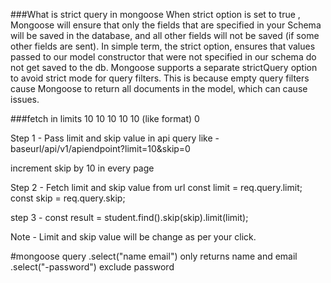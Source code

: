 ###What is strict query in mongoose
When strict option is set to true , Mongoose will ensure that only the fields that are specified in your Schema will be saved in the database, and all other fields will not be saved (if some other fields are sent). In simple term, the strict option, ensures that values passed to our model constructor that were not specified in our schema do not get saved to the db. Mongoose supports a separate strictQuery option to avoid strict mode for query filters. This is because empty query filters cause Mongoose to return all documents in the model, which can cause issues.


###fetch in limits 10 10 10 10 10 (like format)
0


Step 1 - Pass limit and skip value in api query like - baseurl/api/v1/apiendpoint?limit=10&skip=0

increment skip by 10 in every page

Step 2 - Fetch limit and skip value from url const limit = req.query.limit; const skip = req.query.skip;

step 3 - const result = student.find().skip(skip).limit(limit);

Note - Limit and skip value will be change as per your click.

#mongoose query 
.select("name email")
only returns name and email
.select("-password") exclude password